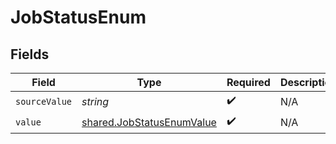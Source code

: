 # JobStatusEnum


## Fields

| Field                                                                         | Type                                                                          | Required                                                                      | Description                                                                   |
| ----------------------------------------------------------------------------- | ----------------------------------------------------------------------------- | ----------------------------------------------------------------------------- | ----------------------------------------------------------------------------- |
| `sourceValue`                                                                 | *string*                                                                      | :heavy_check_mark:                                                            | N/A                                                                           |
| `value`                                                                       | [shared.JobStatusEnumValue](../../../sdk/models/shared/jobstatusenumvalue.md) | :heavy_check_mark:                                                            | N/A                                                                           |